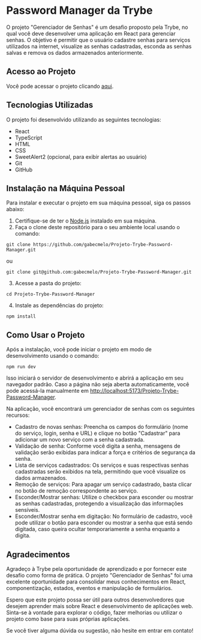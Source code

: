 # Password Manager da Trybe

O projeto "Gerenciador de Senhas" é um desafio proposto pela Trybe, no qual você deve desenvolver uma aplicação em React para gerenciar senhas. O objetivo é permitir que o usuário cadastre senhas para serviços utilizados na internet, visualize as senhas cadastradas, esconda as senhas salvas e remova os dados armazenados anteriormente.

## Acesso ao Projeto

Você pode acessar o projeto clicando [aqui](https://gabecmelo.github.io/Projeto-Trybe-Password-Manager).

## Tecnologias Utilizadas

O projeto foi desenvolvido utilizando as seguintes tecnologias:

- React
- TypeScript
- HTML
- CSS
- SweetAlert2 (opcional, para exibir alertas ao usuário)
- Git
- GitHub

## Instalação na Máquina Pessoal

Para instalar e executar o projeto em sua máquina pessoal, siga os passos abaixo:

1. Certifique-se de ter o [Node.js](https://nodejs.org) instalado em sua máquina.
2. Faça o clone deste repositório para o seu ambiente local usando o comando:

<!---->

    git clone https://github.com/gabecmelo/Projeto-Trybe-Password-Manager.git

ou

<!---->

    git clone git@github.com:gabecmelo/Projeto-Trybe-Password-Manager.git

3. Acesse a pasta do projeto:

<!---->

    cd Projeto-Trybe-Password-Manager

4. Instale as dependências do projeto:

<!---->

    npm install

## Como Usar o Projeto

Após a instalação, você pode iniciar o projeto em modo de desenvolvimento usando o comando:

<!---->

    npm run dev

Isso iniciará o servidor de desenvolvimento e abrirá a aplicação em seu navegador padrão. Caso a página não seja aberta automaticamente, você pode acessá-la manualmente em [http://localhost:5173/Projeto-Trybe-Password-Manager](http://localhost:5173/Projeto-Trybe-Password-Manager).

Na aplicação, você encontrará um gerenciador de senhas com os seguintes recursos:

* Cadastro de novas senhas: Preencha os campos do formulário (nome do serviço, login, senha e URL) e clique no botão "Cadastrar" para adicionar um novo serviço com a senha cadastrada.
* Validação de senha: Conforme você digita a senha, mensagens de validação serão exibidas para indicar a força e critérios de segurança da senha.
* Lista de serviços cadastrados: Os serviços e suas respectivas senhas cadastradas serão exibidos na tela, permitindo que você visualize os dados armazenados.
* Remoção de serviços: Para apagar um serviço cadastrado, basta clicar no botão de remoção correspondente ao serviço.
* Esconder/Mostrar senhas: Utilize o checkbox para esconder ou mostrar as senhas cadastradas, protegendo a visualização das informações sensíveis.
* Esconder/Mostrar senha em digitação: No formulário de cadastro, você pode utilizar o botão para esconder ou mostrar a senha que está sendo digitada, caso queira ocultar temporariamente a senha enquanto a digita.

## Agradecimentos

Agradeço à Trybe pela oportunidade de aprendizado e por fornecer este desafio como forma de prática. O projeto "Gerenciador de Senhas" foi uma excelente oportunidade para consolidar meus conhecimentos em React, componentização, estados, eventos e manipulação de formulários.

Espero que este projeto possa ser útil para outros desenvolvedores que desejem aprender mais sobre React e desenvolvimento de aplicações web. Sinta-se à vontade para explorar o código, fazer melhorias ou utilizar o projeto como base para suas próprias aplicações.

Se você tiver alguma dúvida ou sugestão, não hesite em entrar em contato!
